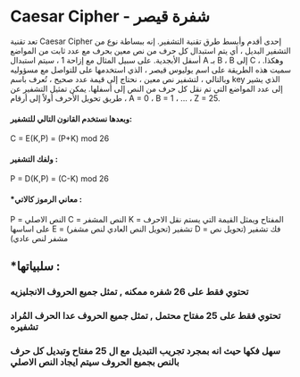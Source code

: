 # Caesar Cipher - شفرة قيصر

تعد تقنية Caesar Cipher إحدى أقدم وأبسط طرق تقنية التشفير. إنه ببساطة نوع من التشفير البديل ، أي يتم استبدال كل حرف من نص معين بحرف مع عدد ثابت من المواضع أسفل الأبجدية. على سبيل المثال مع إزاحة 1 ، سيتم استبدال A بـ B ، B إلى C ، وهكذا. سميت هذه الطريقة على اسم يوليوس قيصر ، الذي استخدمها على للتواصل مع مسؤوليه
وبالتالي ، لتشفير نص معين ، نحتاج إلى قيمة عدد صحيح ، تُعرف باسم key الذي يشير إلى عدد المواضع التي تم نقل كل حرف من النص إلى أسفلها.
يمكن تمثيل التشفير عن طريق تحويل الأحرف أولاً إلى أرقام ، A = 0 ، B = 1 ، ... ، Z = 25.
#### وبعدها نستخدم القانون التالي للتشفير:
C = E(K,P) = (P+K) mod 26
#### ولفك التشفير :
P = D(K,P) = (C-K) mod 26

#### *معاني الرموز كالاتي :
P = النص الاصلي 
C = النص المشفر
K = المفتاح ويمثل القيمة التي يستم نقل الاحرف على اساسها
E = تشفير (تحويل النص العادي لنص مشفر)
D = فك تشفير (تحويل نص مشفر لنص عادي)

## *سلبياتها :
### تحتوي فقط على 26 شفره ممكنه , تمثل جميع الحروف الانجليزيه
### تحتوي فقط على 25 مفتاح محتمل , تمثل جميع الحروف عدا الحرف المُراد تشفيره
### سهل فكها حيث انه بمجرد تجريب التبديل مع ال 25 مفتاح وتبديل كل حرف بالنص بجميع الحروف سيتم ايجاد النص الاصلي
